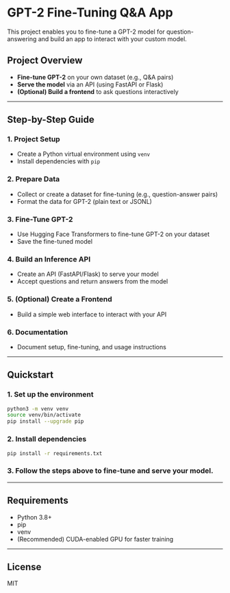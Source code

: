 # GPT-2 Fine-Tuning Q&A App

This project enables you to fine-tune a GPT-2 model for question-answering and build an app to interact with your custom model.

## Project Overview

- **Fine-tune GPT-2** on your own dataset (e.g., Q&A pairs)
- **Serve the model** via an API (using FastAPI or Flask)
- **(Optional) Build a frontend** to ask questions interactively

---

## Step-by-Step Guide

### 1. Project Setup

- Create a Python virtual environment using `venv`
- Install dependencies with `pip`

### 2. Prepare Data

- Collect or create a dataset for fine-tuning (e.g., question-answer pairs)
- Format the data for GPT-2 (plain text or JSONL)

### 3. Fine-Tune GPT-2

- Use Hugging Face Transformers to fine-tune GPT-2 on your dataset
- Save the fine-tuned model

### 4. Build an Inference API

- Create an API (FastAPI/Flask) to serve your model
- Accept questions and return answers from the model

### 5. (Optional) Create a Frontend

- Build a simple web interface to interact with your API

### 6. Documentation

- Document setup, fine-tuning, and usage instructions

---

## Quickstart

### 1. Set up the environment

```bash
python3 -m venv venv
source venv/bin/activate
pip install --upgrade pip
```

### 2. Install dependencies

```bash
pip install -r requirements.txt
```

### 3. Follow the steps above to fine-tune and serve your model.

---

## Requirements

- Python 3.8+
- pip
- venv
- (Recommended) CUDA-enabled GPU for faster training

---

## License

MIT
